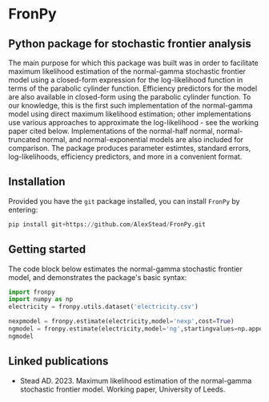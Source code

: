 # FronPy
## Python package for stochastic frontier analysis
The main purpose for which this package was built was in order to facilitate maximum likelihood estimation of the normal-gamma stochastic frontier model using a closed-form expression for the log-likelihood function in terms of the parabolic cylinder function. Efficiency predictors for the model are also available in closed-form using the parabolic cylinder function. To our knowledge, this is the first such implementation of the normal-gamma model using direct maximum likelihood estimation; other implementations use various approaches to approximate the log-likelihood - see the working paper cited below. Implementations of the normal-half normal, normal-truncated normal, and normal-exponential models are also included for comparison. The package produces parameter estimtes, standard errors, log-likelihoods, efficiency predictors, and more in a convenient format.

## Installation
Provided you have the `git` package installed, you can install `FronPy` by entering: 
```python
pip install git+https://github.com/AlexStead/FronPy.git
```

## Getting started
The code block below estimates the normal-gamma stochastic frontier model, and demonstrates the package's basic syntax:
```python
import fronpy
import numpy as np
electricity = fronpy.utils.dataset('electricity.csv')

nexpmodel = fronpy.estimate(electricity,model='nexp',cost=True)
ngmodel = fronpy.estimate(electricity,model='ng',startingvalues=np.append(nexpmodel.theta,0),cost=True)
ngmodel
```

## Linked publications
- Stead AD. 2023. Maximum likelihood estimation of the normal-gamma stochastic frontier model. Working paper, University of Leeds.
